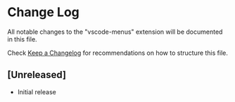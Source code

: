 # Change Log
All notable changes to the "vscode-menus" extension will be documented in this file.

Check [Keep a Changelog](http://keepachangelog.com/) for recommendations on how to structure this file.

## [Unreleased]
- Initial release